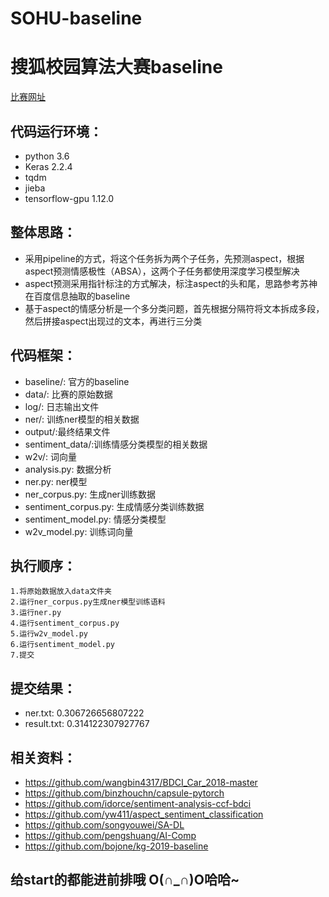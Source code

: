# SOHU-baseline
# 搜狐校园算法大赛baseline
  [比赛网址](https://biendata.com/competition/sohu2019/)

## 代码运行环境：
   * python 3.6
   * Keras 2.2.4
   * tqdm
   * jieba
   * tensorflow-gpu 1.12.0

## 整体思路：
* 采用pipeline的方式，将这个任务拆为两个子任务，先预测aspect，根据aspect预测情感极性（ABSA），这两个子任务都使用深度学习模型解决
* aspect预测采用指针标注的方式解决，标注aspect的头和尾，思路参考苏神在百度信息抽取的baseline
* 基于aspect的情感分析是一个多分类问题，首先根据分隔符将文本拆成多段，然后拼接aspect出现过的文本，再进行三分类

## 代码框架：
* baseline/: 官方的baseline
* data/: 比赛的原始数据
* log/: 日志输出文件
* ner/: 训练ner模型的相关数据
* output/:最终结果文件
* sentiment_data/:训练情感分类模型的相关数据
* w2v/: 词向量
* analysis.py: 数据分析
* ner.py: ner模型
* ner_corpus.py: 生成ner训练数据
* sentiment_corpus.py: 生成情感分类训练数据
* sentiment_model.py: 情感分类模型
* w2v_model.py: 训练词向量

## 执行顺序：
```
1.将原始数据放入data文件夹
2.运行ner_corpus.py生成ner模型训练语料
3.运行ner.py
4.运行sentiment_corpus.py
5.运行w2v_model.py
6.运行sentiment_model.py
7.提交
```

## 提交结果：
* ner.txt: 0.306726656807222
* result.txt: 0.314122307927767

## 相关资料：
* https://github.com/wangbin4317/BDCI_Car_2018-master 
* https://github.com/binzhouchn/capsule-pytorch                
* https://github.com/idorce/sentiment-analysis-ccf-bdci        
* https://github.com/yw411/aspect_sentiment_classification        
* https://github.com/songyouwei/SA-DL                                     
* https://github.com/pengshuang/AI-Comp
* https://github.com/bojone/kg-2019-baseline

## 给start的都能进前排哦 O(∩_∩)O哈哈~






